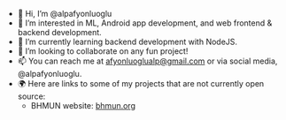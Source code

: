 - 👋 Hi, I’m @alpafyonluoglu
- 👀 I’m interested in ML, Android app development, and web frontend & backend development.
- 🌱 I’m currently learning backend development with NodeJS.
- 💞️ I’m looking to collaborate on any fun project!
- 📫 You can reach me at [afyonluoglualp@gmail.com](mailto:afyonluoglualp@gmail.com) or via social media, @alpafyonluoglu.
- 🌍 Here are links to some of my projects that are not currently open source:
  - BHMUN website: [bhmun.org](https://bhmun.org)

<!---
alpafyonluoglu/alpafyonluoglu is a ✨ special ✨ repository because its `README.md` (this file) appears on your GitHub profile.
You can click the Preview link to take a look at your changes.
--->
